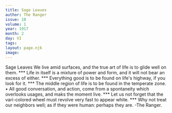 ```yaml
---
title: Sage Leaves
author: The Ranger
issue: 10
volume: 1
year: 1917
month: 2
day: VI
tags:
layout: page.njk
image:
---
```

Sage Leaves      We live amid surfaces, and the true art of life is to glide well on them.   ***   Life in itself is a mixture of power and form, and it will not bear an excess of either.   ***   Everything good is to be found on life's highway, if you look for it.   ***   The middle region of life is to be found in   the temperate zone.   •   All good conversation, and action, come from a spontaneity which overlooks usages, and maks the moment live.   ***   Let us not forget that the vari-colored wheel must revolve very fast to appear white.   ***   Why not treat our neighbors well; as if they were human: perhaps they are.   -The Ranger.   
